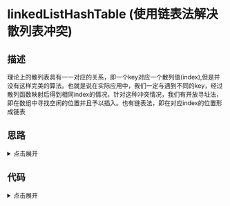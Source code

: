 # linkedListHashTable (使用链表法解决散列表冲突)

## 描述

理论上的散列表具有一一对应的关系，即一个key对应一个散列值(index),但是并没有这样完美的算法。也就是说在实际应用中，我们一定与遇到不同的key，经过散列函数映射后得到相同index的情况，针对这种冲突情况，我们有开放寻址法，即在数组中寻找空闲的位置并且予以插入。也有链表法，即在对应index的位置形成链表

## 思路

<details>
<summary>点击展开</summary>
根据key生成散列值，在散列值对应的地址生成链表，value直接插入到链表中
</details>

## 代码

<details>
<summary>点击展开</summary>

```
class HashTable {
	constructor() {
		this.array = []
	}
	hash(key) {
		return key % 10
	}
	add(key, val) {
		let index = this.hash(key)
		let newNode = { key, val, next: null }
		if (typeof this.array[index] === "undefined") {
			this.array[index] = newNode
		} else {
			newNode.next = this.array[index]
			this.array[index] = newNode
		}
	}
	get(key) {
		let index = this.hash(key)
		if (typeof this.array[index] === "undefined") {
			return null
		} else {
			let node = this.array[index]
			while (node.key !== key) {
				node = node.next
			}
			return node.val
		}
	}
}
```

</details>